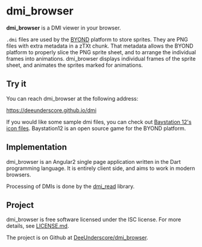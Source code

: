# dmi_browser

**dmi_browser** is a DMI viewer in your browser.

`.dmi` files are used by the [BYOND](https://www.byond.com/) platform to store sprites. They are PNG files with extra metadata in a zTXt chunk. That metadata allows the BYOND platform to properly slice the PNG sprite sheet, and to arrange the individual frames into animations. dmi_browser displays individual frames of the sprite sheet, and animates the sprites marked for animations.

## Try it
You can reach dmi_browser at the following address:

https://deeunderscore.github.io/dmi

If you would like some sample dmi files, you can check out [Baystation 12's icon files](https://github.com/Baystation12/Baystation12/tree/dev/icons). Baystation12 is an open source game for the BYOND platform.

## Implementation
dmi_browser is an Angular2 single page application written in the Dart programming language. It is entirely client side, and aims to work in modern browsers.

Processing of DMIs is done by the [dmi_read](https://github.com/DeeUnderscore/dmi_read) library.

## Project
dmi_browser is free software licensed under the ISC license. For more details, see [LICENSE.md](LICENSE.md).

The project is on Github at [DeeUnderscore/dmi_browser](https://github.com/DeeUnderscore/dmi_browser).
